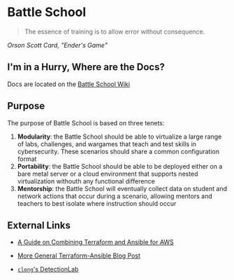 # Battle School
> The essence of training is to allow error without consequence. 

*Orson Scott Card, "Ender's Game"*

## I'm in a Hurry, Where are the Docs?
Docs are located on the [Battle School Wiki](https://github.com/stars-n-stripes/battleSchool/wiki)

## Purpose
The purpose of Battle School is based on three tenets:
1. **Modularity**: the Battle School should be able to virtualize a large range of labs, challenges, and wargames that teach and test skills in cybersecurity. These scenarios should share a common configuration format
2. **Portability**: the Battle School should be able to be deployed either on a bare metal server or a cloud environment that supports nested virtualization withouth any functional difference
3. **Mentorship**: the Battle School will eventually collect data on student and network actions that occur during a scenario, allowing mentors and teachers to best isolate where instruction should occur


## External Links

+ [A Guide on Combining Terraform and Ansible for AWS](https://github.com/ernesen/Terraform-Ansible)

+ [More General Terraform-Ansible Blog Post](https://alex.dzyoba.com/blog/terraform-ansible/)

+ [`clong`'s DetectionLab](https://github.com/clong/DetectionLab)


